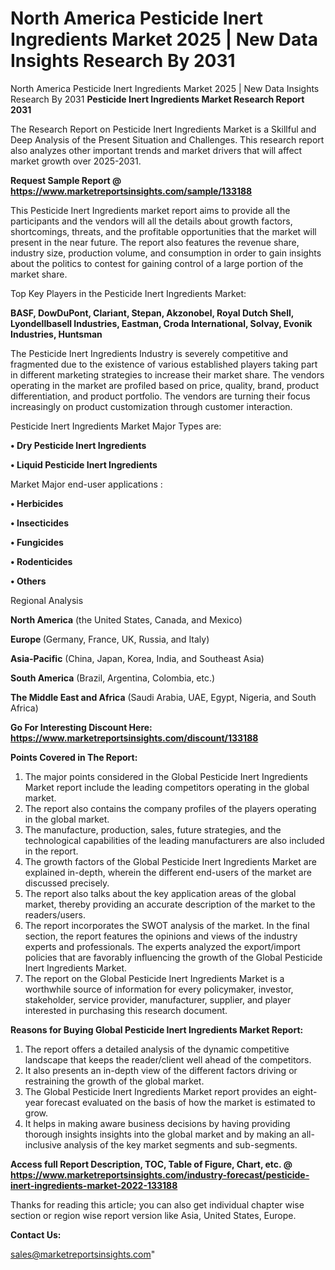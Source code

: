 # North America Pesticide Inert Ingredients Market 2025 | New Data Insights Research By 2031
North America Pesticide Inert Ingredients Market 2025 | New Data Insights Research By 2031
<strong>Pesticide Inert Ingredients Market Research Report 2031</strong>

The Research Report on Pesticide Inert Ingredients Market is a Skillful and Deep Analysis of the Present Situation and Challenges. This research report also analyzes other important trends and market drivers that will affect market growth over 2025-2031.

<strong>Request Sample Report @ <a href=https://www.marketreportsinsights.com/sample/133188>https://www.marketreportsinsights.com/sample/133188</a></strong>

This Pesticide Inert Ingredients market report aims to provide all the participants and the vendors will all the details about growth factors, shortcomings, threats, and the profitable opportunities that the market will present in the near future. The report also features the revenue share, industry size, production volume, and consumption in order to gain insights about the politics to contest for gaining control of a large portion of the market share.

Top Key Players in the Pesticide Inert Ingredients Market:

<strong>BASF, DowDuPont, Clariant, Stepan, Akzonobel, Royal Dutch Shell, Lyondellbasell Industries, Eastman, Croda International, Solvay, Evonik Industries, Huntsman</strong>

The Pesticide Inert Ingredients Industry is severely competitive and fragmented due to the existence of various established players taking part in different marketing strategies to increase their market share. The vendors operating in the market are profiled based on price, quality, brand, product differentiation, and product portfolio. The vendors are turning their focus increasingly on product customization through customer interaction.

Pesticide Inert Ingredients Market Major Types are:

<strong>• Dry Pesticide Inert Ingredients

• Liquid Pesticide Inert Ingredients</strong>

Market Major end-user applications :

<strong>• Herbicides

• Insecticides

• Fungicides

• Rodenticides

• Others</strong>

Regional Analysis

</u><strong><b>North America</b></strong> (the United States, Canada, and Mexico)

<strong><b>Europe </b></strong>(Germany, France, UK, Russia, and Italy)

<strong><b>Asia-Pacific</b></strong> (China, Japan, Korea, India, and Southeast Asia)

<strong><b>South America</b></strong> (Brazil, Argentina, Colombia, etc.)

<strong><b>The Middle East and Africa</b></strong> (Saudi Arabia, UAE, Egypt, Nigeria, and South Africa)

<strong>Go For Interesting Discount Here: <a href=https://www.marketreportsinsights.com/discount/133188>https://www.marketreportsinsights.com/discount/133188</a></strong>

<strong>Points Covered in The Report:</strong>
<ol>
  <li>The major points considered in the Global Pesticide Inert Ingredients Market report include the leading competitors operating in the global market.</li>
  <li>The report also contains the company profiles of the players operating in the global market.</li>
  <li>The manufacture, production, sales, future strategies, and the technological capabilities of the leading manufacturers are also included in the report.</li>
  <li>The growth factors of the Global Pesticide Inert Ingredients Market are explained in-depth, wherein the different end-users of the market are discussed precisely.</li>
  <li>The report also talks about the key application areas of the global market, thereby providing an accurate description of the market to the readers/users.</li>
  <li>The report incorporates the SWOT analysis of the market. In the final section, the report features the opinions and views of the industry experts and professionals. The experts analyzed the export/import policies that are favorably influencing the growth of the Global Pesticide Inert Ingredients Market.</li>
  <li>The report on the Global Pesticide Inert Ingredients Market is a worthwhile source of information for every policymaker, investor, stakeholder, service provider, manufacturer, supplier, and player interested in purchasing this research document.</li>
</ol>
<strong>Reasons for Buying Global Pesticide Inert Ingredients Market Report:</strong>

<ol>
  <li>The report offers a detailed analysis of the dynamic competitive landscape that keeps the reader/client well ahead of the competitors.</li>
  <li>It also presents an in-depth view of the different factors driving or restraining the growth of the global market.</li>
  <li>The Global Pesticide Inert Ingredients Market report provides an eight-year forecast evaluated on the basis of how the market is estimated to grow.</li>
  <li>It helps in making aware business decisions by having providing thorough insights insights into the global market and by making an all-inclusive analysis of the key market segments and sub-segments.</li>
</ol>
<strong>Access full Report Description, TOC, Table of Figure, Chart, etc. @ <a href=https://www.marketreportsinsights.com/industry-forecast/pesticide-inert-ingredients-market-2022-133188>https://www.marketreportsinsights.com/industry-forecast/pesticide-inert-ingredients-market-2022-133188</a></strong>


Thanks for reading this article; you can also get individual chapter wise section or region wise report version like Asia, United States, Europe.

<strong>Contact Us:</strong>

sales@marketreportsinsights.com"
